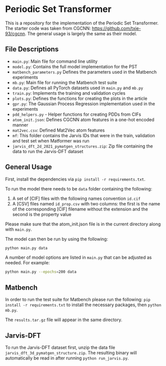 # Periodic Set Transformer

This is a repository for the implementation of the Periodic Set Transformer. The starter code was taken from CGCNN:
https://github.com/txie-93/cgcnn. The general usage is largely the same as their model.

## File Descriptions
- `main.py`: Main file for command line utility
- `model.py`: Contains the full model implementation for the PST
- `matbench_parameters.py` Defines the parameters used in the Matbench experiments
- `mb.py`: Main file for running the Matbench test suite
- `data.py`: Defines all PyTorch datasets used in `main.py` and `mb.py`
- `train.py`: Implements the training and validation cycles
- `plots.py`: Defines the functions for creating the plots in the article
- `gpr.py`: The Gaussian Process Regression implementation used in the experiments
- `pdd_helpers.py` - Helper functions for creating PDDs from CIFs
- `atom_init.json`: Defines CGCNN atom features in a one-hot encoded manner
- `mat2vec.csv`: Defined Mat2Vec atom features
- `mf`: This folder contains the Jarvis IDs that were in the train, validation and test set when Matformer was run
- `jarvis_dft_2d_2021_pymatgen_structures.zip`: Zip file containing the data to run the Jarvis-DFT dataset

## General Usage

First, install the dependencies via `pip install -r requirements.txt`.

To run the model there needs to be `data` folder containing the following:

1. A set of [CIF] files with the following names convention `id.cif`
2. A [CSV] files named `id_prop.csv` with two columns: the first is the name of the corresponding [CIF] filename without the extension and the second is the property value

Please make sure that the atom_init.json file is in the current directory along with `main.py`.

The model can then be run by using the following:

```bash
python main.py data
```

A number of model options are listed in `main.py` that can be adjusted as needed. For example:

```bash
python main.py --epochs=200 data
```

## Matbench

In order to run the test suite for Matbench please run the following:
`pip install -r requirements.txt` to install the necessary packages, then
`python mb.py`.

The `results.tar.gz` file will appear in the same directory.

## Jarvis-DFT

To run the Jarvis-DFT dataset first, unzip the data file `jarvis_dft_3d_pymatgen_structure.zip`. 
The resulting binary will automatically be read in after running `python run_jarvis.py`.